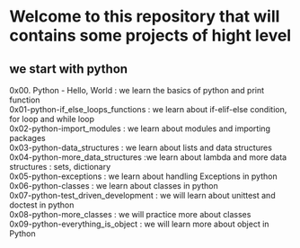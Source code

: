# Welcome to this repository that will contains some projects of hight level
## we start with python
0x00. Python - Hello, World : we learn the basics of python and print function<br/>
0x01-python-if_else_loops_functions : we learn about if-elif-else condition, for loop and while loop<br/>
0x02-python-import_modules : we learn about modules and importing packages<br/>
0x03-python-data_structures : we learn about lists and data structures<br/>
0x04-python-more_data_structures :we learn about lambda and more data structures : sets, dictionary<br/>
0x05-python-exceptions : we learn about handling Exceptions in python<br/>
0x06-python-classes : we learn about classes in python <br/>
0x07-python-test_driven_development : we will learn about unittest and doctest in python <br/>
0x08-python-more_classes : we will practice more about classes <br/>
0x09-python-everything_is_object : we will learn more about object in Python
